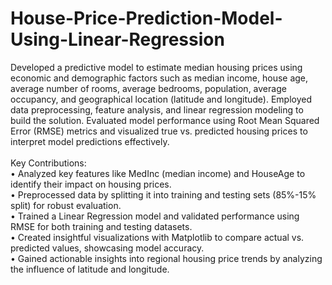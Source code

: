 # House-Price-Prediction-Model-Using-Linear-Regression
Developed a predictive model to estimate median housing prices using economic and demographic factors such as median income, house age, average number of rooms, average bedrooms, population, average occupancy, and geographical location (latitude and longitude). Employed data preprocessing, feature analysis, and linear regression modeling to build the solution. Evaluated model performance using Root Mean Squared Error (RMSE) metrics and visualized true vs. predicted housing prices to interpret model predictions effectively.
<BR>
<BR>
Key Contributions:
<BR>
• Analyzed key features like MedInc (median income) and HouseAge to identify their impact on housing prices.
<BR>
• Preprocessed data by splitting it into training and testing sets (85%-15% split) for robust evaluation.
<BR>
• Trained a Linear Regression model and validated performance using RMSE for both training and testing datasets.
<BR>
• Created insightful visualizations with Matplotlib to compare actual vs. predicted values, showcasing model accuracy.
<BR>
• Gained actionable insights into regional housing price trends by analyzing the influence of latitude and longitude.
